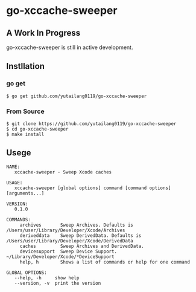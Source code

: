 # go-xccache-sweeper

## A Work In Progress

go-xccache-sweeper is still in active development.

## Instllation

### go get

```shell
$ go get github.com/yutailang0119/go-xccache-sweeper
```

### From Source

```shell
$ git clone https://github.com/yutailang0119/go-xccache-sweeper
$ cd go-xccache-sweeper
$ make install
```

## Usege

```shell
NAME:
   xccache-sweeper - Sweep Xcode caches

USAGE:
   xccache-sweeper [global options] command [command options] [arguments...]

VERSION:
   0.1.0

COMMANDS:
     archives       Sweep Archives. Defaults is /Users/user/Library/Developer/Xcode/Archives
     deriveddata    Sweep DerivedData. Defaults is /Users/user/Library/Developer/Xcode/DerivedData
     caches         Sweep Archives and DerivedData.
     devicesupport  Sweep Device Support. ~/Library/Developer/Xcode/*DeviceSupport
     help, h        Shows a list of commands or help for one command

GLOBAL OPTIONS:
   --help, -h     show help
   --version, -v  print the version
```

